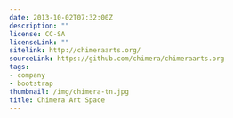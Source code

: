 ```yaml
---
date: 2013-10-02T07:32:00Z
description: ""
license: CC-SA
licenseLink: ""
sitelink: http://chimeraarts.org/
sourceLink: https://github.com/chimera/chimeraarts.org
tags:
- company
- bootstrap
thumbnail: /img/chimera-tn.jpg
title: Chimera Art Space
---
```


